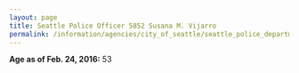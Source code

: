 ```yaml
---
layout: page
title: Seattle Police Officer 5852 Susana M. Vijarro
permalink: /information/agencies/city_of_seattle/seattle_police_department/copbook/5852/
---
```


**Age as of Feb. 24, 2016:** 53
